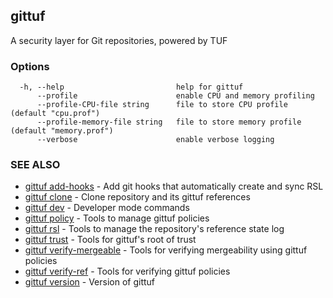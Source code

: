 ## gittuf

A security layer for Git repositories, powered by TUF

### Options

```
  -h, --help                         help for gittuf
      --profile                      enable CPU and memory profiling
      --profile-CPU-file string      file to store CPU profile (default "cpu.prof")
      --profile-memory-file string   file to store memory profile (default "memory.prof")
      --verbose                      enable verbose logging
```

### SEE ALSO

* [gittuf add-hooks](gittuf_add-hooks.md)	 - Add git hooks that automatically create and sync RSL
* [gittuf clone](gittuf_clone.md)	 - Clone repository and its gittuf references
* [gittuf dev](gittuf_dev.md)	 - Developer mode commands
* [gittuf policy](gittuf_policy.md)	 - Tools to manage gittuf policies
* [gittuf rsl](gittuf_rsl.md)	 - Tools to manage the repository's reference state log
* [gittuf trust](gittuf_trust.md)	 - Tools for gittuf's root of trust
* [gittuf verify-mergeable](gittuf_verify-mergeable.md)	 - Tools for verifying mergeability using gittuf policies
* [gittuf verify-ref](gittuf_verify-ref.md)	 - Tools for verifying gittuf policies
* [gittuf version](gittuf_version.md)	 - Version of gittuf


